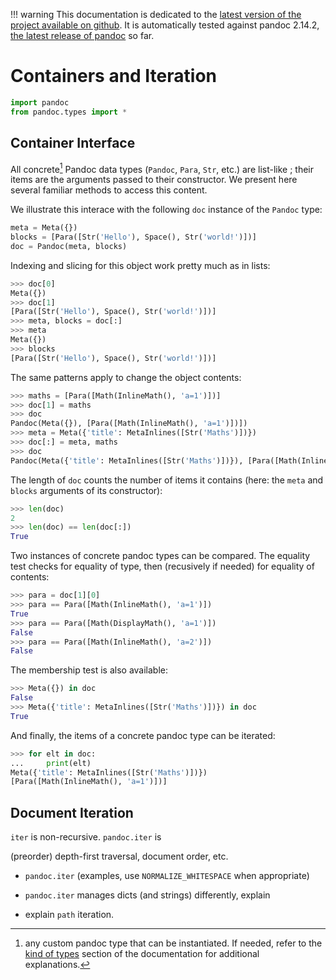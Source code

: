 !!! warning
    This documentation is dedicated to the [latest version of the project
    available on github](https://github.com/boisgera/pandoc). 
    It is automatically tested against pandoc 2.14.2,
    [the latest release of pandoc](https://pandoc.org/releases.html) so far.


Containers and Iteration
================================================================================

```python
import pandoc
from pandoc.types import *
```

Container Interface
--------------------------------------------------------------------------------

All concrete[^1] Pandoc data types (`Pandoc`, `Para`, `Str`, etc.) are list-like ;
their items are the arguments passed to their constructor. 
We present here several familiar methods to access this content.

[^1]: any custom pandoc type that can be instantiated. If needed, refer to the [kind of types](document/#kinds-of-types) section of the documentation for additional explanations.

We illustrate this interace with the following `doc` instance of the `Pandoc` type:

```python
meta = Meta({})
blocks = [Para([Str('Hello'), Space(), Str('world!')])]
doc = Pandoc(meta, blocks)
```

Indexing and slicing for this object work pretty much as in lists:
```python
>>> doc[0]
Meta({})
>>> doc[1]
[Para([Str('Hello'), Space(), Str('world!')])]
>>> meta, blocks = doc[:]
>>> meta
Meta({})
>>> blocks
[Para([Str('Hello'), Space(), Str('world!')])]
```

The same patterns apply to change the object contents:

```python
>>> maths = [Para([Math(InlineMath(), 'a=1')])]
>>> doc[1] = maths
>>> doc
Pandoc(Meta({}), [Para([Math(InlineMath(), 'a=1')])])
>>> meta = Meta({'title': MetaInlines([Str('Maths')])})
>>> doc[:] = meta, maths
>>> doc
Pandoc(Meta({'title': MetaInlines([Str('Maths')])}), [Para([Math(InlineMath(), 'a=1')])])
```

The length of `doc` counts the number of items it contains
(here: the `meta` and `blocks` arguments of its constructor):
```python
>>> len(doc)
2
>>> len(doc) == len(doc[:])
True
```

Two instances of concrete pandoc types can be compared. 
The equality test checks for equality of type, 
then (recusively if needed) for equality of contents:

```python
>>> para = doc[1][0]
>>> para == Para([Math(InlineMath(), 'a=1')])
True
>>> para == Para([Math(DisplayMath(), 'a=1')])
False
>>> para == Para([Math(InlineMath(), 'a=2')])
False
```

The membership test is also available:
```python
>>> Meta({}) in doc
False
>>> Meta({'title': MetaInlines([Str('Maths')])}) in doc
True
```

And finally, the items of a concrete pandoc type can be iterated:
```python
>>> for elt in doc:
...     print(elt)
Meta({'title': MetaInlines([Str('Maths')])})
[Para([Math(InlineMath(), 'a=1')])]
```



Document Iteration
--------------------------------------------------------------------------------

`iter` is non-recursive. `pandoc.iter` is

(preorder) depth-first traversal, document order, etc.

  - `pandoc.iter` (examples, use `NORMALIZE_WHITESPACE` when appropriate)

  - `pandoc.iter` manages dicts (and strings) differently, explain

  - explain `path` iteration. 